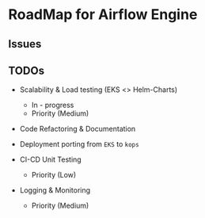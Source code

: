 #  RoadMap for Airflow Engine


## Issues



## TODOs
*   Scalability & Load testing (EKS <> Helm-Charts)
    *   In - progress
    *   Priority (Medium)
    
*   Code Refactoring & Documentation

*   Deployment porting from `EKS` to `kops`

*   CI-CD Unit Testing
    *   Priority (Low)
    
*   Logging & Monitoring
    *   Priority (Medium)
